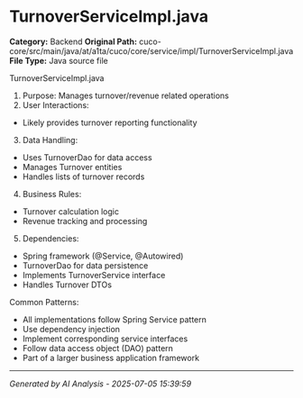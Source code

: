 # TurnoverServiceImpl.java

**Category:** Backend
**Original Path:** cuco-core/src/main/java/at/a1ta/cuco/core/service/impl/TurnoverServiceImpl.java
**File Type:** Java source file

TurnoverServiceImpl.java
1. Purpose: Manages turnover/revenue related operations
2. User Interactions:
- Likely provides turnover reporting functionality
3. Data Handling:
- Uses TurnoverDao for data access
- Manages Turnover entities
- Handles lists of turnover records
4. Business Rules:
- Turnover calculation logic
- Revenue tracking and processing
5. Dependencies:
- Spring framework (@Service, @Autowired)
- TurnoverDao for data persistence
- Implements TurnoverService interface
- Handles Turnover DTOs

Common Patterns:
- All implementations follow Spring Service pattern
- Use dependency injection
- Implement corresponding service interfaces
- Follow data access object (DAO) pattern
- Part of a larger business application framework

---
*Generated by AI Analysis - 2025-07-05 15:39:59*

